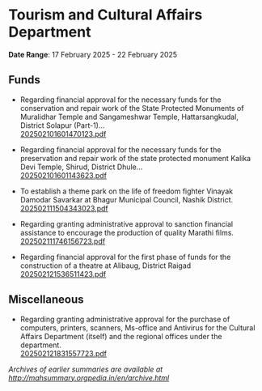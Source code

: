 # Tourism and Cultural Affairs Department

**Date Range**: 17 February 2025 - 22 February 2025


## Funds
- Regarding financial approval for the necessary funds for the conservation and repair work of the State Protected Monuments of Muralidhar Temple and Sangameshwar Temple, Hattarsangkudal, District Solapur (Part-1)...\
  [202502101601470123.pdf](https://gr.maharashtra.gov.in/Site/Upload/Government%20Resolutions/English/202502101601470123.pdf)

- Regarding financial approval for the necessary funds for the preservation and repair work of the state protected monument Kalika Devi Temple, Shirud, District Dhule...\
  [202502101601143623.pdf](https://gr.maharashtra.gov.in/Site/Upload/Government%20Resolutions/English/202502101601143623.pdf)

- To establish a theme park on the life of freedom fighter Vinayak Damodar Savarkar at Bhagur Municipal Council, Nashik District.\
  [202502111504343023.pdf](https://gr.maharashtra.gov.in/Site/Upload/Government%20Resolutions/English/202502111504343023.pdf)

- Regarding granting administrative approval to sanction financial assistance to encourage the production of quality Marathi films.\
  [202502111746156723.pdf](https://gr.maharashtra.gov.in/Site/Upload/Government%20Resolutions/English/202502111746156723.pdf)

- Regarding financial approval for the first phase of funds for the construction of a theatre at Alibaug, District Raigad\
  [202502121536511423.pdf](https://gr.maharashtra.gov.in/Site/Upload/Government%20Resolutions/English/202502121536511423.pdf)

## Miscellaneous
- Regarding granting administrative approval for the purchase of computers, printers, scanners, Ms-office and Antivirus for the Cultural Affairs Department (itself) and the regional offices under the department.\
  [202502121831557723.pdf](https://gr.maharashtra.gov.in/Site/Upload/Government%20Resolutions/English/202502121831557723.pdf)


*Archives of earlier summaries are available at http://mahsummary.orgpedia.in/en/archive.html*